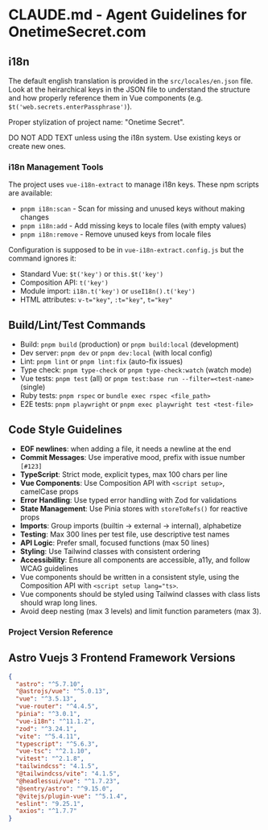 # CLAUDE.md - Agent Guidelines for OnetimeSecret.com

## i18n

The default english translation is provided in the `src/locales/en.json` file.
Look at the heirarchical keys in the JSON file to understand the structure and
how properly reference them in Vue components (e.g. `$t('web.secrets.enterPassphrase')`).

Proper stylization of project name: "Onetime Secret".

DO NOT ADD TEXT unless using the i18n system. Use existing keys or create new ones.

### i18n Management Tools

The project uses `vue-i18n-extract` to manage i18n keys. These npm scripts are available:

- `pnpm i18n:scan` - Scan for missing and unused keys without making changes
- `pnpm i18n:add` - Add missing keys to locale files (with empty values)
- `pnpm i18n:remove` - Remove unused keys from locale files

Configuration is supposed to be in `vue-i18n-extract.config.js` but the command ignores it:
- Standard Vue: `$t('key')` or `this.$t('key')`
- Composition API: `t('key')`
- Module import: `i18n.t('key')` or `useI18n().t('key')`
- HTML attributes: `v-t="key"`, `:t="key"`, `t="key"`

## Build/Lint/Test Commands
- Build: `pnpm build` (production) or `pnpm build:local` (development)
- Dev server: `pnpm dev` or `pnpm dev:local` (with local config)
- Lint: `pnpm lint` or `pnpm lint:fix` (auto-fix issues)
- Type check: `pnpm type-check` or `pnpm type-check:watch` (watch mode)
- Vue tests: `pnpm test` (all) or `pnpm test:base run --filter=<test-name>` (single)
- Ruby tests: `pnpm rspec` or `bundle exec rspec <file_path>`
- E2E tests: `pnpm playwright` or `pnpm exec playwright test <test-file>`

## Code Style Guidelines
- **EOF newlines**: when adding a file, it needs a newline at the end
- **Commit Messages**: Use imperative mood, prefix with issue number `[#123]`
- **TypeScript**: Strict mode, explicit types, max 100 chars per line
- **Vue Components**: Use Composition API with `<script setup>`, camelCase props
- **Error Handling**: Use typed error handling with Zod for validations
- **State Management**: Use Pinia stores with `storeToRefs()` for reactive props
- **Imports**: Group imports (builtin → external → internal), alphabetize
- **Testing**: Max 300 lines per test file, use descriptive test names
- **API Logic**: Prefer small, focused functions (max 50 lines)
- **Styling**: Use Tailwind classes with consistent ordering
- **Accessibility**: Ensure all components are accessible, a11y, and follow WCAG guidelines
- Vue components should be written in a consistent style, using the Composition API with `<script setup lang="ts>`.
- Vue components should be styled using Tailwind classes with class lists should wrap long lines.
- Avoid deep nesting (max 3 levels) and limit function parameters (max 3).

### Project Version Reference

## Astro Vuejs 3 Frontend Framework Versions
```json
{
  "astro": "^5.7.10",
  "@astrojs/vue": "^5.0.13",
  "vue": "^3.5.13",
  "vue-router": "^4.4.5",
  "pinia": "^3.0.1",
  "vue-i18n": "^11.1.2",
  "zod": "^3.24.1",
  "vite": "^5.4.11",
  "typescript": "^5.6.3",
  "vue-tsc": "^2.1.10",
  "vitest": "^2.1.8",
  "tailwindcss": "4.1.5",
  "@tailwindcss/vite": "4.1.5",
  "@headlessui/vue": "^1.7.23",
  "@sentry/astro": "^9.15.0",
  "@vitejs/plugin-vue": "^5.1.4",
  "eslint": "9.25.1",
  "axios": "^1.7.7"
}
